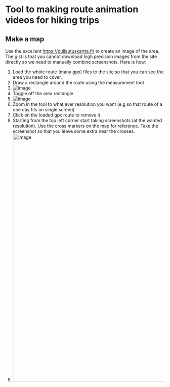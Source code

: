 
# Tool to making route animation videos for hiking trips

## Make a map

Use the excellent https://pullautuskartta.fi/ to create an image of the area. The gist is that you cannot download high precision images from the site directly so we need to manually combine screenshots. Here is how:

1. Load the whole route (many gpx) files to the site so that you can see the area you need to cover.
1. Draw a rectangle around the route using the measurement tool 
1. ![image](https://github.com/user-attachments/assets/cd6a7413-b87f-49eb-b0f7-48722739b617)
1. Toggle off the area rectangle
1. ![image](https://github.com/user-attachments/assets/9b513a8f-8574-4e2e-a28e-875901406647)
1. Zoom in the tool to what ever resolution you want (e.g so that route of a one day fits on single screen)
2. Click on the loaded gpx route to remove it
3. Starting from the top left corner start taking screenshots (at the wanted resolution). Use the cross markers on the map for reference. Take the screenshot so that you leave some extra near the crosses.
4. <img width="779" alt="image" src="https://github.com/user-attachments/assets/5fb38f44-1a23-44f4-ba74-3057e573222b">



